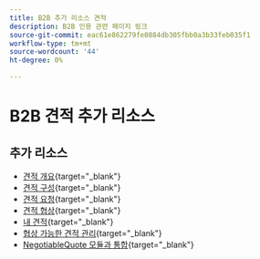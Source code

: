 ```yaml
---
title: B2B 추가 리소스 견적
description: B2B 인용 관련 페이지 링크
source-git-commit: eac61e862279fe0884db305fbb0a3b33feb035f1
workflow-type: tm+mt
source-wordcount: '44'
ht-degree: 0%

---
```


# B2B 견적 추가 리소스

## 추가 리소스

- [견적 개요](https://experienceleague.adobe.com/docs/commerce-admin/b2b/quotes/quotes.html?lang=ko){target="_blank"}
- [견적 구성](https://experienceleague.adobe.com/docs/commerce-admin/b2b/quotes/configure-quotes.html?lang=ko){target="_blank"}
- [견적 요청](https://experienceleague.adobe.com/docs/commerce-admin/b2b/quotes/quote-request.html?lang=ko){target="_blank"}
- [견적 협상](https://experienceleague.adobe.com/docs/commerce-admin/b2b/quotes/quote-price-negotiation.html?lang=ko){target="_blank"}
- [내 견적](https://experienceleague.adobe.com/docs/commerce-admin/b2b/quotes/account-dashboard-my-quotes.html?lang=ko){target="_blank"}
- [협상 가능한 견적 관리](https://developer.adobe.com/commerce/webapi/rest/b2b/negotiable-manage/){target="_blank"}
- [NegotiableQuote 모듈과 통합](https://developer.adobe.com/commerce/webapi/rest/b2b/negotiable-quote/){target="_blank"}
